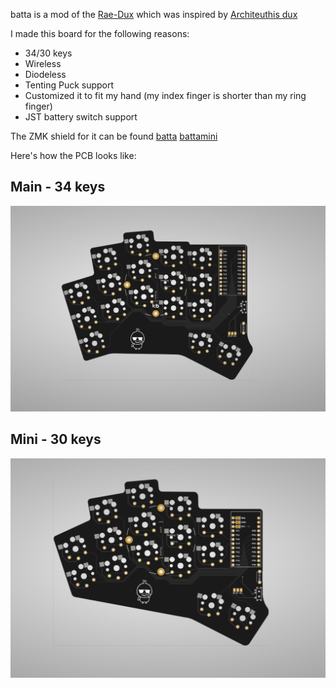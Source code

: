 batta is a mod of the [Rae-Dux](https://github.com/andrewjrae/rae-dux) which was inspired by [Architeuthis dux](https://github.com/tapioki/cephalopoda/tree/main/Architeuthis%20dux)

I made this board for the following reasons:

- 34/30 keys
- Wireless
- Diodeless
- Tenting Puck support
- Customized it to fit my hand (my index finger is shorter than my ring finger)
- JST battery switch support

The ZMK shield for it can be found 
[batta](https://github.com/AlaaSaadAbdo/zmk-config/tree/master/config/boards/shields/batta) 
[battamini](https://github.com/AlaaSaadAbdo/zmk-config/tree/master/config/boards/shields/battamini) 

Here's how the PCB looks like:

## Main - 34 keys
[![main](images/pcb.png)](pcb/main) 

## Mini - 30 keys
[![mini](images/mini_reversable.png)](pcb/battamini_reversable) 
